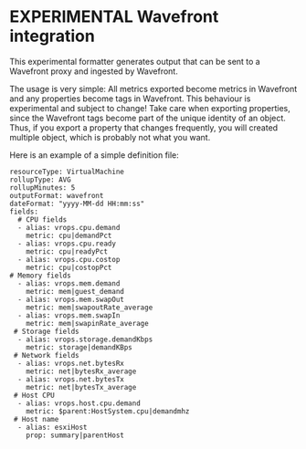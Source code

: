 # EXPERIMENTAL Wavefront integration

This experimental formatter generates output that can be sent to a Wavefront proxy and ingested by Wavefront. 

The usage is very simple: All metrics exported become metrics in Wavefront and any properties become tags in Wavefront. This behaviour is 
experimental and subject to change! Take care when exporting properties, since the Wavefront tags become part of the unique identity of an
object. Thus, if you export a property that changes frequently, you will created multiple object, which is probably not what you want. 

Here is an example of a simple definition file:

    resourceType: VirtualMachine
    rollupType: AVG
    rollupMinutes: 5
    outputFormat: wavefront
    dateFormat: "yyyy-MM-dd HH:mm:ss"
    fields:
      # CPU fields
      - alias: vrops.cpu.demand
        metric: cpu|demandPct
      - alias: vrops.cpu.ready
        metric: cpu|readyPct
      - alias: vrops.cpu.costop
        metric: cpu|costopPct
    # Memory fields
      - alias: vrops.mem.demand
        metric: mem|guest_demand
      - alias: vrops.mem.swapOut
        metric: mem|swapoutRate_average
      - alias: vrops.mem.swapIn
        metric: mem|swapinRate_average
     # Storage fields
      - alias: vrops.storage.demandKbps
        metric: storage|demandKBps
     # Network fields
      - alias: vrops.net.bytesRx
        metric: net|bytesRx_average
      - alias: vrops.net.bytesTx
        metric: net|bytesTx_average
     # Host CPU
      - alias: vrops.host.cpu.demand
        metric: $parent:HostSystem.cpu|demandmhz
     # Host name
      - alias: esxiHost
        prop: summary|parentHost
